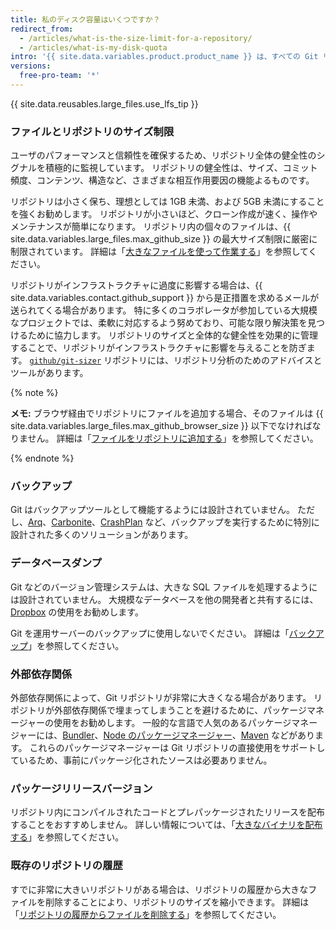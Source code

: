 ```yaml
---
title: 私のディスク容量はいくつですか？
redirect_from:
  - /articles/what-is-the-size-limit-for-a-repository/
  - /articles/what-is-my-disk-quota
intro: '{{ site.data.variables.product.product_name }} は、すべての Git リポジトリに対して十分なストレージを提供するよう努めていますが、ファイルとリポジトリのサイズにはハードリミットがあります。'
versions:
  free-pro-team: '*'
---
```


{{ site.data.reusables.large_files.use_lfs_tip }}

### ファイルとリポジトリのサイズ制限

ユーザのパフォーマンスと信頼性を確保するため、リポジトリ全体の健全性のシグナルを積極的に監視しています。 リポジトリの健全性は、サイズ、コミット頻度、コンテンツ、構造など、さまざまな相互作用要因の機能よるものです。

リポジトリは小さく保ち、理想としては 1GB 未満、および 5GB 未満にすることを強くお勧めします。 リポジトリが小さいほど、クローン作成が速く、操作やメンテナンスが簡単になります。 リポジトリ内の個々のファイルは、{{ site.data.variables.large_files.max_github_size }} の最大サイズ制限に厳密に制限されています。 詳細は「[大きなファイルを使って作業する](/github/managing-large-files/working-with-large-files)」を参照してください。

リポジトリがインフラストラクチャに過度に影響する場合は、{{ site.data.variables.contact.github_support }} から是正措置を求めるメールが送られてくる場合があります。 特に多くのコラボレータが参加している大規模なプロジェクトでは、柔軟に対応するよう努めており、可能な限り解決策を見つけるために協力します。 リポジトリのサイズと全体的な健全性を効果的に管理することで、リポジトリがインフラストラクチャに影響を与えることを防ぎます。 [`github/git-sizer`](https://github.com/github/git-sizer) リポジトリには、リポジトリ分析のためのアドバイスとツールがあります。

{% note %}

**メモ:** ブラウザ経由でリポジトリにファイルを追加する場合、そのファイルは {{ site.data.variables.large_files.max_github_browser_size }} 以下でなければなりません。 詳細は「[ファイルをリポジトリに追加する](/github/managing-files-in-a-repository/adding-a-file-to-a-repository)」を参照してください。

{% endnote %}

### バックアップ

Git はバックアップツールとして機能するようには設計されていません。 ただし、[Arq](https://www.arqbackup.com/)、[Carbonite](http://www.carbonite.com/)、[CrashPlan](https://www.crashplan.com/en-us/) など、バックアップを実行するために特別に設計された多くのソリューションがあります。

### データベースダンプ

Git などのバージョン管理システムは、大きな SQL ファイルを処理するようには設計されていません。 大規模なデータベースを他の開発者と共有するには、[Dropbox](https://www.dropbox.com/) の使用をお勧めします。

Git を運用サーバーのバックアップに使用しないでください。 詳細は「[バックアップ](/github/managing-large-files/what-is-my-disk-quota#backups)」を参照してください。

### 外部依存関係

外部依存関係によって、Git リポジトリが非常に大きくなる場合があります。 リポジトリが外部依存関係で埋まってしまうことを避けるために、パッケージマネージャーの使用をお勧めします。 一般的な言語で人気のあるパッケージマネージャーには、[Bundler](http://bundler.io/)、[Node のパッケージマネージャー](http://npmjs.org/)、[Maven](http://maven.apache.org/) などがあります。 これらのパッケージマネージャーは Git リポジトリの直接使用をサポートしているため、事前にパッケージ化されたソースは必要ありません。

### パッケージリリースバージョン

リポジトリ内にコンパイルされたコードとプレパッケージされたリリースを配布することをおすすめしません。 詳しい情報については、「[大きなバイナリを配布する](/github/managing-large-files/distributing-large-binaries)」を参照してください。

### 既存のリポジトリの履歴

すでに非常に大きいリポジトリがある場合は、リポジトリの履歴から大きなファイルを削除することにより、リポジトリのサイズを縮小できます。 詳細は「[リポジトリの履歴からファイルを削除する](/github/managing-large-files/removing-files-from-a-repositorys-history)」を参照してください。
